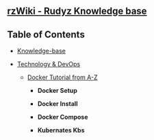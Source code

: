 ##  [rzWiki - Rudyz Knowledge base](https://github.com/6rz6/RzWiki/blob/main/RzWiki.md)


 ## Table of Contents

 * [Knowledge-base](https://github.com/6rz6/RzWiki/wiki/Rudyz-Knowledge-base)

 - [Technology & DevOps](https://github.com/6rz6/RzWiki/wiki/)
   
     - [Docker Tutorial from A-Z](https://github.com/6rz6/6rz6/blob/main/Docker%20Tutorial%20For%20Dummy's%20from%20A-Z.md)

       - **Docker Setup**
    
       - **Docker Install**
            
       - **Docker Compose**
            
       - **Kubernates Kbs**
